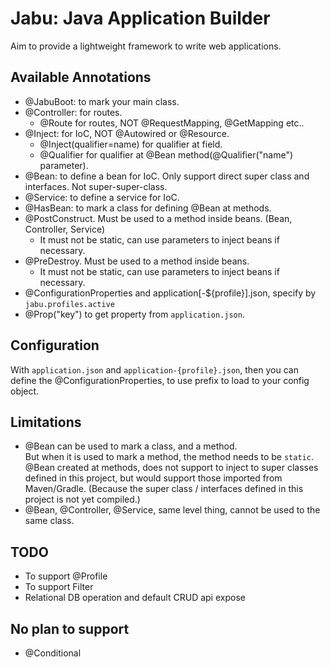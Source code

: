 # Jabu: Java Application Builder

Aim to provide a lightweight framework to write web applications.

## Available Annotations
- @JabuBoot: to mark your main class.
- @Controller: for routes.
  - @Route for routes, NOT @RequestMapping, @GetMapping etc..
- @Inject: for IoC, NOT @Autowired or @Resource.
  - @Inject(qualifier=name) for qualifier at field. 
  - @Qualifier for qualifier at @Bean method(@Qualifier("name") parameter).
- @Bean: to define a bean for IoC.
  Only support direct super class and interfaces. Not super-super-class.
- @Service: to define a service for IoC.
- @HasBean: to mark a class for defining @Bean at methods. 
- @PostConstruct. Must be used to a method inside beans. (Bean, Controller, Service)
  - It must not be static, can use parameters to inject beans if necessary.
- @PreDestroy. Must be used to a method inside beans.
  - It must not be static, can use parameters to inject beans if necessary.
- @ConfigurationProperties and application[-${profile}].json, specify by `jabu.profiles.active`
- @Prop("key") to get property from `application.json`.

## Configuration
With `application.json` and `application-{profile}.json`, then you can define the @ConfigurationProperties, to use prefix to load to your config object.

## Limitations
- @Bean can be used to mark a class, and a method.  
  But when it is used to mark a method, the method needs to be `static`.  
  @Bean created at methods, does not support to inject to super classes defined in this project, but would support those imported from Maven/Gradle. (Because the super class / interfaces defined in this project is not yet compiled.)
- @Bean, @Controller, @Service, same level thing, cannot be used to the same class.


## TODO
- To support @Profile
- To support Filter
- Relational DB operation and default CRUD api expose

## No plan to support
- @Conditional